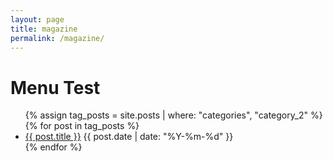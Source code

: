 ```yaml
---
layout: page
title: magazine
permalink: /magazine/
---
```


<h1>Menu Test</h1>
<ul>
  {% assign tag_posts = site.posts | where: "categories", "category_2" %}
  {% for post in tag_posts %}
    <li>
      <a href="{{ post.url | relative_url }}">{{ post.title }}</a>
      <span>{{ post.date | date: "%Y-%m-%d" }}</span>
    </li>
  {% endfor %}
</ul>